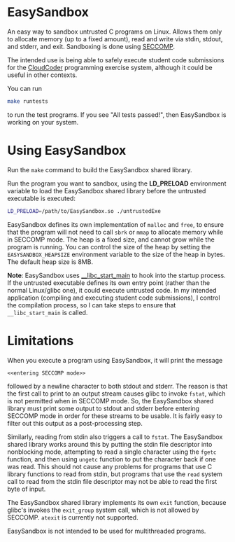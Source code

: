 # EasySandbox

An easy way to sandbox untrusted C programs on Linux.
Allows them only to allocate memory (up to a fixed amount),
read and write via stdin, stdout, and stderr,
and exit.  Sandboxing is done using
[SECCOMP](http://lwn.net/Articles/332974/).

The intended use is being able to safely execute student
code submissions for the [CloudCoder](http://cloudcoder.org)
programming exercise system, although it could be useful in
other contexts.

You can run

```bash
make runtests
```

to run the test programs.  If you see "All tests passed!", then
EasySandbox is working on your system.

# Using EasySandbox

Run the `make` command to build the EasySandbox shared library.

Run the program you want to sandbox, using the **LD_PRELOAD** environment
variable to load the EasySandbox shared library before the untrusted executable
is executed:

```bash
LD_PRELOAD=/path/to/EasySandbox.so ./untrustedExe
```

EasySandbox defines its own implementation of `malloc` and `free`, to ensure
that the program will not need to call `sbrk` or `mmap` to allocate memory
while in SECCOMP mode.  The heap is a fixed size, and cannot grow while the
program is running.  You can control the size of the heap by setting
the `EASYSANDBOX_HEAPSIZE` environment variable to the size of the heap
in bytes.  The default heap size is 8MB.

**Note**: EasySandbox uses [__libc_start_main](http://refspecs.linuxbase.org/LSB_3.1.1/LSB-Core-generic/LSB-Core-generic/baselib---libc-start-main-.html)
to hook into the startup process.  If the untrusted executable defines its own entry
point (rather than the normal Linux/glibc one), it could execute untrusted code.
In my intended application (compiling and executing student code
submissions), I control the compilation process, so I can take
steps to ensure that `__libc_start_main` is called.

# Limitations

When you execute a program using EasySandbox, it will print the message

```text
<<entering SECCOMP mode>>
```

followed by a newline character
to both stdout and stderr.  The reason is that the first call to print
to an output stream causes glibc to invoke `fstat`, which is not permitted
when in SECCOMP mode.  So, the EasySandbox shared library must print some output
to stdout and stderr before entering SECCOMP mode in order for these streams
to be usable.  It is fairly easy to filter out
this output as a post-processing step.

Similarly, reading from stdin also triggers a call to `fstat`.
The EasySandbox shared library works around this by putting the stdin
file descriptor into nonblocking mode, attempting to read a single
character using the `fgetc` function, and then using `ungetc` function
to put the character back if one was read.  This should not cause any
problems for programs that use C library functions to read from stdin,
but programs that use the `read` system call to read from the stdin
file descriptor may not be able to read the first byte of input.

The EasySandbox shared library implements its own `exit` function,
because glibc's invokes the `exit_group` system call, which is not allowed
by SECCOMP.  `atexit` is currently not supported.

EasySandbox is not intended to be used for multithreaded programs.
